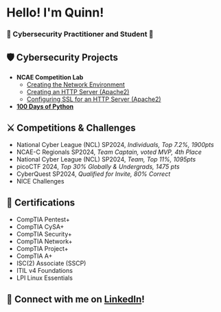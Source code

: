 <h1>Hello! I'm Quinn!</h1>
<h3>👾 Cybersecurity Practitioner and Student 🔐</h3>

<h2>🛡️ Cybersecurity Projects</h2>

- <b>NCAE Competition Lab</b>
  - [Creating the Network Environment](https://github.com/quinnanderson1/Competition_Lab_Creation)
  - [Creating an HTTP Server (Apache2)](https://github.com/quinnanderson1/Competition_Lab_HTTP)
  - [Configuring SSL for an HTTP Server (Apache2)](https://github.com/quinnanderson1/Competition_Lab_SSL)
- <b>[100 Days of Python](https://github.com/quinnanderson1/100DaysofPython)</b>

<h2>⚔️ Competitions & Challenges</h2>

- National Cyber League (NCL) SP2024, <i>Individuals, Top 7.2%, 1900pts</i>
- NCAE-C Regionals SP2024, <i>Team Captain, voted MVP, 4th Place</i>
- National Cyber League (NCL) SP2024, <i>Team, Top 11%, 1095pts</i>
- picoCTF 2024, <i>Top 30% Globally & Undergrads, 1475 pts</i>
- CyberQuest SP2024, <i>Qualified for Invite, 80% Correct</i>
- NICE Challenges

<h2>📜 Certifications</h2>

- CompTIA Pentest+
- CompTIA CySA+
- CompTIA Security+
- CompTIA Network+
- CompTIA Project+
- CompTIA A+
- ISC(2) Associate (SSCP)
- ITIL v4 Foundations
- LPI Linux Essentials

<h2>🤝 Connect with me on <a href="https://www.linkedin.com/in/andersoq/">LinkedIn</a>!</h2>

